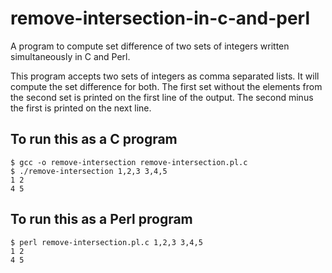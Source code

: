 # remove-intersection-in-c-and-perl
A program to compute set difference of two sets of integers written simultaneously in C and Perl.

This program accepts two sets of integers as comma separated lists. It will
compute the set difference for both. The first set without the elements from
the second set is printed on the first line of the output. The second minus the
first is printed on the next line.

To run this as a C program
----

    $ gcc -o remove-intersection remove-intersection.pl.c
    $ ./remove-intersection 1,2,3 3,4,5
    1 2 
    4 5 

To run this as a Perl program
----

    $ perl remove-intersection.pl.c 1,2,3 3,4,5
    1 2 
    4 5 
